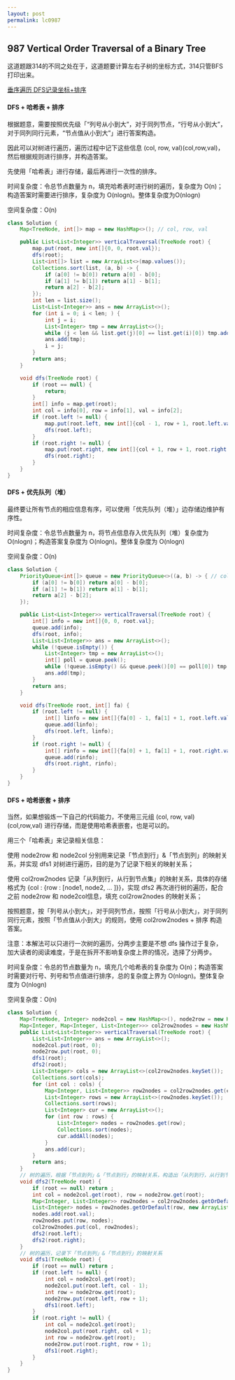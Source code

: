```yaml
---
layout: post
permalink: lc0987 
---
```


## 987 Vertical Order Traversal of a Binary Tree

这道题跟314的不同之处在于，这道题要计算左右子树的坐标方式，314只管BFS打印出来。

[垂序遍历 DFS记录坐标+排序](https://leetcode-cn.com/problems/vertical-order-traversal-of-a-binary-tree/solution/er-cha-shu-de-chui-xu-bian-li-by-leetcode-2/)

#### DFS + 哈希表 + 排序

根据题意，需要按照优先级「“列号从小到大”，对于同列节点，“行号从小到大”，对于同列同行元素，“节点值从小到大”」进行答案构造。

因此可以对树进行遍历，遍历过程中记下这些信息 (col, row, val)(col,row,val)，然后根据规则进行排序，并构造答案。

先使用「哈希表」进行存储，最后再进行一次性的排序。

时间复杂度：令总节点数量为 n，填充哈希表时进行树的遍历，复杂度为 O(n)；构造答案时需要进行排序，复杂度为 O(nlogn)。整体复杂度为O(nlogn)

空间复杂度：O(n)



```java
class Solution {
    Map<TreeNode, int[]> map = new HashMap<>(); // col, row, val

    public List<List<Integer>> verticalTraversal(TreeNode root) {
        map.put(root, new int[]{0, 0, root.val});
        dfs(root);
        List<int[]> list = new ArrayList<>(map.values());
        Collections.sort(list, (a, b) -> {
            if (a[0] != b[0]) return a[0] - b[0];
            if (a[1] != b[1]) return a[1] - b[1];
            return a[2] - b[2];
        });
        int len = list.size();
        List<List<Integer>> ans = new ArrayList<>();
        for (int i = 0; i < len; ) {
            int j = i;
            List<Integer> tmp = new ArrayList<>();
            while (j < len && list.get(j)[0] == list.get(i)[0]) tmp.add(list.get(j++)[2]);
            ans.add(tmp);
            i = j;
        }
        return ans;
    }

    void dfs(TreeNode root) {
        if (root == null) {
            return;
        }
        int[] info = map.get(root);
        int col = info[0], row = info[1], val = info[2];
        if (root.left != null) {
            map.put(root.left, new int[]{col - 1, row + 1, root.left.val});
            dfs(root.left);
        }
        if (root.right != null) {
            map.put(root.right, new int[]{col + 1, row + 1, root.right.val});
            dfs(root.right);
        }
    }
}
```

#### DFS + 优先队列（堆）

最终要让所有节点的相应信息有序，可以使用「优先队列（堆）」边存储边维护有序性。

时间复杂度：令总节点数量为 n，将节点信息存入优先队列（堆）复杂度为 O(nlogn)；构造答案复杂度为 O(nlogn)。整体复杂度为 O(nlogn)

空间复杂度：O(n)


```java
class Solution {
    PriorityQueue<int[]> queue = new PriorityQueue<>((a, b) -> { // col, row, val
        if (a[0] != b[0]) return a[0] - b[0];
        if (a[1] != b[1]) return a[1] - b[1];
        return a[2] - b[2];
    });

    public List<List<Integer>> verticalTraversal(TreeNode root) {
        int[] info = new int[]{0, 0, root.val};
        queue.add(info);
        dfs(root, info);
        List<List<Integer>> ans = new ArrayList<>();
        while (!queue.isEmpty()) {
            List<Integer> tmp = new ArrayList<>();
            int[] poll = queue.peek();
            while (!queue.isEmpty() && queue.peek()[0] == poll[0]) tmp.add(queue.poll()[2]);
            ans.add(tmp);
        }
        return ans;
    }

    void dfs(TreeNode root, int[] fa) {
        if (root.left != null) {
            int[] linfo = new int[]{fa[0] - 1, fa[1] + 1, root.left.val};
            queue.add(linfo);
            dfs(root.left, linfo);
        }
        if (root.right != null) {
            int[] rinfo = new int[]{fa[0] + 1, fa[1] + 1, root.right.val};
            queue.add(rinfo);
            dfs(root.right, rinfo);
        }
    }
}
```

#### DFS + 哈希嵌套 + 排序

当然，如果想锻炼一下自己的代码能力，不使用三元组 (col, row, val)(col,row,val) 进行存储，而是使用哈希表嵌套，也是可以的。

用三个「哈希表」来记录相关信息：

使用 node2row 和 node2col 分别用来记录「节点到行」&「节点到列」的映射关系，并实现 dfs1 对树进行遍历，目的是为了记录下相关的映射关系；

使用 col2row2nodes 记录「从列到行，从行到节点集」的映射关系，具体的存储格式为 {col : {row : [node1, node2, ... ]}}，实现 dfs2 再次进行树的遍历，配合之前 node2row 和 node2col信息，填充 col2row2nodes 的映射关系；

按照题意，按「列号从小到大」，对于同列节点，按照「行号从小到大」，对于同列同行元素，按照「节点值从小到大」的规则，使用 col2row2nodes + 排序 构造答案。

注意：本解法可以只进行一次树的遍历，分两步主要是不想 dfs 操作过于复杂，加大读者的阅读难度，于是在拆开不影响复杂度上界的情况，选择了分两步。

时间复杂度：令总的节点数量为 n，填充几个哈希表的复杂度为 O(n)；构造答案时需要对行号、列号和节点值进行排序，总的复杂度上界为 O(nlogn)。整体复杂度为 O(nlogn)

空间复杂度：O(n)

```java
class Solution {
    Map<TreeNode, Integer> node2col = new HashMap<>(), node2row = new HashMap<>();
    Map<Integer, Map<Integer, List<Integer>>> col2row2nodes = new HashMap<>();
    public List<List<Integer>> verticalTraversal(TreeNode root) {
        List<List<Integer>> ans = new ArrayList<>();
        node2col.put(root, 0);
        node2row.put(root, 0);
        dfs1(root);
        dfs2(root);
        List<Integer> cols = new ArrayList<>(col2row2nodes.keySet());
        Collections.sort(cols);
        for (int col : cols) {
            Map<Integer, List<Integer>> row2nodes = col2row2nodes.get(col);
            List<Integer> rows = new ArrayList<>(row2nodes.keySet());
            Collections.sort(rows);
            List<Integer> cur = new ArrayList<>();
            for (int row : rows) {
                List<Integer> nodes = row2nodes.get(row);
                Collections.sort(nodes);
                cur.addAll(nodes);
            }
            ans.add(cur);
        }
        return ans;
    }
    // 树的遍历，根据「节点到列」&「节点到行」的映射关系，构造出「从列到行，从行到节点集」的映射关系
    void dfs2(TreeNode root) {
        if (root == null) return ;
        int col = node2col.get(root), row = node2row.get(root);
        Map<Integer, List<Integer>> row2nodes = col2row2nodes.getOrDefault(col, new HashMap<>());
        List<Integer> nodes = row2nodes.getOrDefault(row, new ArrayList<>());
        nodes.add(root.val);
        row2nodes.put(row, nodes);
        col2row2nodes.put(col, row2nodes);
        dfs2(root.left);
        dfs2(root.right);
    }
    // 树的遍历，记录下「节点到列」&「节点到行」的映射关系
    void dfs1(TreeNode root) {
        if (root == null) return ;
        if (root.left != null) {
            int col = node2col.get(root);
            node2col.put(root.left, col - 1);
            int row = node2row.get(root);
            node2row.put(root.left, row + 1);
            dfs1(root.left);
        }
        if (root.right != null) {
            int col = node2col.get(root);
            node2col.put(root.right, col + 1);
            int row = node2row.get(root);
            node2row.put(root.right, row + 1);
            dfs1(root.right);
        }
    }
}
```